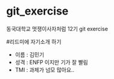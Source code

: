 # git_exercise
동국대학교 멋쟁이사자처럼 12기 git exercise

#리드미에 자기소개 하기
- 이름 : 김민기 
- 성격 : ENFP 이지만 기가 잘 빨림
- TMI  : 과제가 넘모 많아요..
